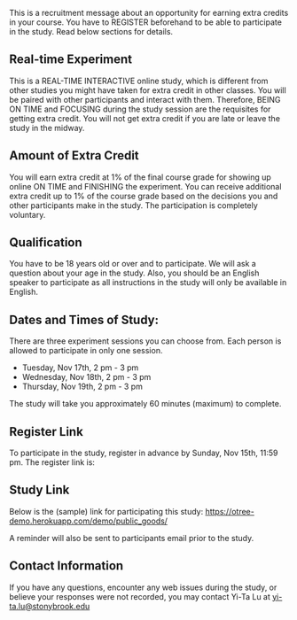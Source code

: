 This is a recruitment message about an opportunity for earning extra credits in your course. You have to REGISTER beforehand to be able to participate in the study. Read below sections for details.

## Real-time Experiment
This is a REAL-TIME INTERACTIVE online study, which is different from other studies you might have taken for extra credit in other classes. You will be paired with other participants and interact with them. Therefore, BEING ON TIME and FOCUSING during the study session are the requisites for getting extra credit. You will not get extra credit if you are late or leave the study in the midway. 

## Amount of Extra Credit
You will earn extra credit at 1% of the final course grade for showing up online ON TIME and FINISHING the experiment. You can receive additional extra credit up to 1% of the course grade based on the decisions you and other participants make in the study. The participation is completely voluntary.

## Qualification
You have to be 18 years old or over and to participate. We will ask a question about your age in the study. Also, you should be an English speaker to participate as all instructions in the study will only be available in English.

## Dates and Times of Study:
There are three experiment sessions you can choose from. Each person is allowed to participate in only one session.

- Tuesday, Nov 17th, 2 pm - 3 pm
- Wednesday, Nov 18th, 2 pm - 3 pm
- Thursday, Nov 19th, 2 pm - 3 pm

The study will take you approximately 60 minutes (maximum) to complete.

## Register Link
To participate in the study, register in advance by Sunday, Nov 15th, 11:59 pm. The register link is:

## Study Link
Below is the (sample) link for participating this study: <https://otree-demo.herokuapp.com/demo/public_goods/>

A reminder will also be sent to participants email prior to the study.

## Contact Information
If you have any questions, encounter any web issues during the study, or believe your responses were not recorded, you may contact Yi-Ta Lu at <yi-ta.lu@stonybrook.edu>
